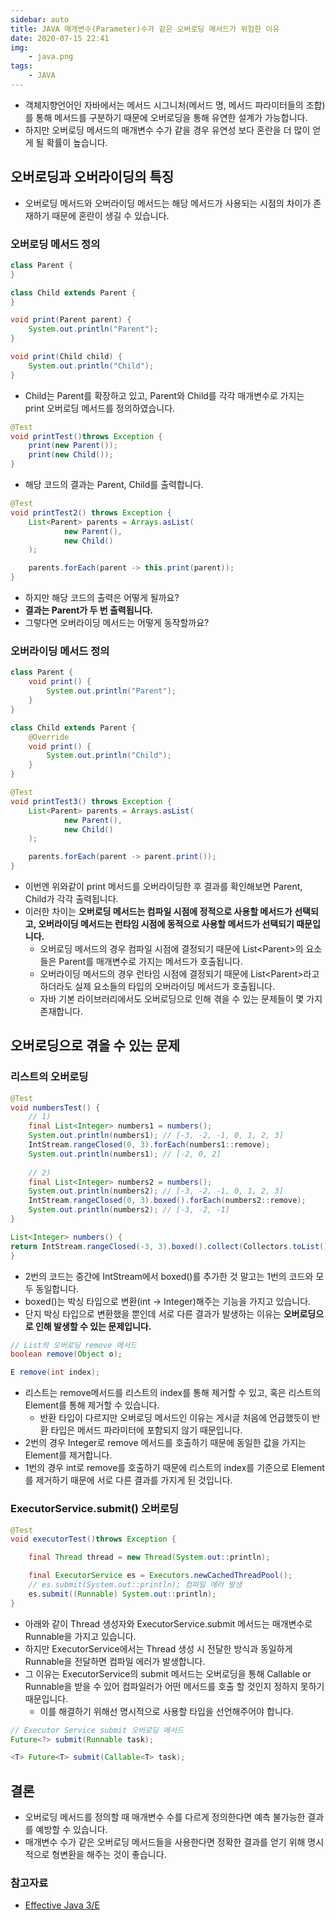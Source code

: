 ```yaml
---
sidebar: auto
title: JAVA 매개변수(Parameter)수가 같은 오버로딩 메서드가 위험한 이유
date: 2020-07-15 22:41
img: 
    - java.png
tags: 
    - JAVA
---
```


- 객체지향언어인 자바에서는 메서드 시그니처(메서드 명, 메서드 파라미터들의 조합)를 통해 메서드를 구분하기 때문에 오버로딩을 통해 유연한 설계가 가능합니다.
- 하지만 오버로딩 메서드의 매개변수 수가 같을 경우 유연성 보다 혼란을 더 많이 얻게 될 확률이 높습니다.

## 오버로딩과 오버라이딩의 특징
- 오버로딩 메서드와 오버라이딩 메서드는 해당 메서드가 사용되는 시점의 차이가 존재하기 때문에 혼란이 생길 수 있습니다.

### 오버로딩 메서드 정의
```java
class Parent {
}

class Child extends Parent {
}

void print(Parent parent) {
    System.out.println("Parent");
}

void print(Child child) {
    System.out.println("Child");
}
```
- Child는 Parent를 확장하고 있고, Parent와 Child를 각각 매개변수로 가지는 print 오버로딩 메서드를 정의하였습니다.

```java
@Test
void printTest()throws Exception {
    print(new Parent());
    print(new Child());
}
```
- 해당 코드의 결과는 Parent, Child를 출력합니다.

```java
@Test
void printTest2() throws Exception {
    List<Parent> parents = Arrays.asList(
            new Parent(),
            new Child()
    );

    parents.forEach(parent -> this.print(parent));
}
```
- 하지만 해당 코드의 출력은 어떻게 될까요?
- **결과는 Parent가 두 번 출력됩니다.**
- 그렇다면 오버라이딩 메서드는 어떻게 동작할까요?

### 오버라이딩 메서드 정의
```java
class Parent {
    void print() {
        System.out.println("Parent");
    }
}

class Child extends Parent {
    @Override
    void print() {
        System.out.println("Child");
    }
}

@Test
void printTest3() throws Exception {
    List<Parent> parents = Arrays.asList(
            new Parent(),
            new Child()
    );

    parents.forEach(parent -> parent.print());
}
```
- 이번엔 위와같이 print 메서드를 오버라이딩한 후 결과를 확인해보면 Parent, Child가 각각 출력됩니다.
- 이러한 차이는 **오버로딩 메서드는 컴파일 시점에 정적으로 사용할 메서드가 선택되고, 오버라이딩 메서드는 런타임 시점에 동적으로 사용할 메서드가 선택되기 때문입니다.**
    - 오버로딩 메서드의 경우 컴파일 시점에 결정되기 때문에 List\<Parent>의 요소들은  Parent를 매개변수로 가지는 메서드가 호출됩니다.
    - 오버라이딩 메서드의 경우 런타임 시점에 결정되기 때문에 List\<Parent>라고 하더라도 실제 요소들의 타입의 오버라이딩 메서드가 호출됩니다.
    - 자바 기본 라이브러리에서도 오버로딩으로 인해 겪을 수 있는 문제들이 몇 가지 존재합니다.
    
## 오버로딩으로 겪을 수 있는 문제

### 리스트의 오버로딩
```java
@Test
void numbersTest() {
    // 1)
    final List<Integer> numbers1 = numbers();
    System.out.println(numbers1); // [-3, -2, -1, 0, 1, 2, 3]
    IntStream.rangeClosed(0, 3).forEach(numbers1::remove);
    System.out.println(numbers1); // [-2, 0, 2]
    
    // 2)
    final List<Integer> numbers2 = numbers();
    System.out.println(numbers2); // [-3, -2, -1, 0, 1, 2, 3]
    IntStream.rangeClosed(0, 3).boxed().forEach(numbers2::remove);
    System.out.println(numbers2); // [-3, -2, -1]
}

List<Integer> numbers() {
return IntStream.rangeClosed(-3, 3).boxed().collect(Collectors.toList());
}
```
- 2번의 코드는 중간에 IntStream에서 boxed()를 추가한 것 말고는 1번의 코드와 모두 동일합니다.
- boxed()는 박싱 타입으로 변환(int -> Integer)해주는 기능을 가지고 있습니다.
- 단지 박싱 타입으로 변환했을 뿐인데 서로 다른 결과가 발생하는 이유는 **오버로딩으로 인해 발생할 수 있는 문제입니다.**

```java
// List의 오버로딩 remove 메서드
boolean remove(Object o);

E remove(int index);
```
- 리스트는 remove메서드를 리스트의 index를 통해 제거할 수 있고, 혹은 리스트의 Element를 통해 제거할 수 있습니다.
    - 반환 타입이 다르지만 오버로딩 메서드인 이유는 게시글 처음에 언급했듯이 반환 타입은 메서드 파라미터에 포함되지 않기 때문입니다.
- 2번의 경우 Integer로 remove 메서드를 호출하기 때문에 동일한 값을 가지는 Element를 제거합니다.
- 1번의 경우 int로 remove를 호출하기 때문에 리스트의 index를 기준으로 Element를 제거하기 때문에 서로 다른 결과를 가지게 된 것입니다.

### ExecutorService.submit() 오버로딩
```java
@Test
void executorTest()throws Exception {

    final Thread thread = new Thread(System.out::println);

    final ExecutorService es = Executors.newCachedThreadPool();
    // es.submit(System.out::println); 컴파일 에러 발생
    es.submit((Runnable) System.out::println);
}
```
- 아래와 같이 Thread 생성자와 ExecutorService.submit 메서드는 매개변수로 Runnable을 가지고 있습니다.
- 하지만 ExecutorService에서는 Thread 생성 시 전달한 방식과 동일하게 Runnable을 전달하면 컴파일 에러가 발생합니다.
- 그 이유는 ExecutorService의 submit 메서드는 오버로딩을 통해 Callable or Runnable을 받을 수 있어 컴파일러가 어떤 메서드를 호출 할 것인지 정하지 못하기 때문입니다.
    - 이를 해결하기 위해선 명시적으로 사용할 타입을 선언해주어야 합니다.  

```java
// Executor Service submit 오버로딩 메서드
Future<?> submit(Runnable task);

<T> Future<T> submit(Callable<T> task);
```

## 결론
- 오버로딩 메서드를 정의할 때 매개변수 수를 다르게 정의한다면 예측 불가능한 결과를 예방할 수 있습니다.
- 매개변수 수가 같은 오버로딩 메서드들을 사용한다면 정확한 결과를 얻기 위해 명시적으로 형변환을 해주는 것이 좋습니다. 


### 참고자료
- [Effective Java 3/E](http://www.yes24.com/Product/Goods/65551284)
